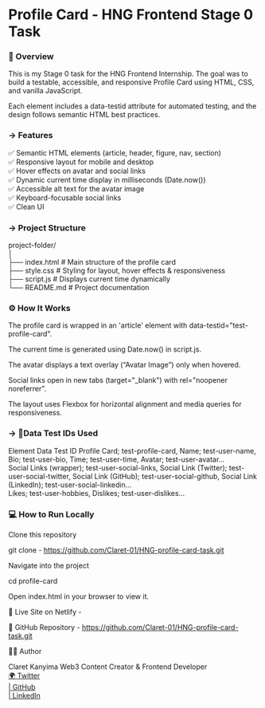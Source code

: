 <h1><bold>Profile Card - HNG Frontend Stage 0 Task</bold></h1>

<h3>📄 Overview</h3>

This is my Stage 0 task for the HNG Frontend Internship.
The goal was to build a testable, accessible, and responsive Profile Card using HTML, CSS, and vanilla JavaScript.

Each element includes a data-testid attribute for automated testing, and the design follows semantic HTML best practices.

<h3>-> Features</h3>

✅ Semantic HTML elements (article, header, figure, nav, section)</br>
✅ Responsive layout for mobile and desktop</br>
✅ Hover effects on avatar and social links</br>
✅ Dynamic current time display in milliseconds (Date.now())</br>
✅ Accessible alt text for the avatar image</br>
✅ Keyboard-focusable social links</br>
✅ Clean UI</br>

<h3> -> Project Structure</h3>
project-folder/</br>
│</br>
├── index.html        # Main structure of the profile card</br>
├── style.css         # Styling for layout, hover effects & responsiveness</br>
├── script.js         # Displays current time dynamically</br>
└── README.md         # Project documentation</br>

<h3>⚙️ How It Works</h3>

The profile card is wrapped in an 'article' element with data-testid="test-profile-card".

The current time is generated using Date.now() in script.js.

The avatar displays a text overlay (“Avatar Image”) only when hovered.

Social links open in new tabs (target="_blank") with rel="noopener noreferrer".

The layout uses Flexbox for horizontal alignment and media queries for responsiveness.

<h3> -> 🧩Data Test IDs Used </h3>
Element	Data Test ID
Profile Card;	test-profile-card,
Name;	test-user-name,
Bio;	test-user-bio,
Time;	test-user-time,
Avatar;	test-user-avatar...</br>
Social Links (wrapper);	test-user-social-links,
Social Link (Twitter);	test-user-social-twitter,
Social Link (GitHub);	test-user-social-github,
Social Link (LinkedIn);	test-user-social-linkedin...</br>
Likes;	test-user-hobbies,
Dislikes;	test-user-dislikes...

<h3>💻 How to Run Locally</h3>

Clone this repository

git clone - https://github.com/Claret-01/HNG-profile-card-task.git


Navigate into the project

cd profile-card


Open index.html in your browser to view it.

🔗 Live Site on Netlify - 

🔗 GitHub Repository - https://github.com/Claret-01/HNG-profile-card-task.git

👩‍💻 Author

Claret Kanyima
Web3 Content Creator & Frontend Developer</br>
<a href = "https://x.com/@inspiro_001">🌍 Twitter </a></br>
<a href = "https://github.com/Claret-01"> | GitHub </a></br>
<a href = "www.linkedin.com/in/claret-obele-597241323"> | LinkedIn </a>
